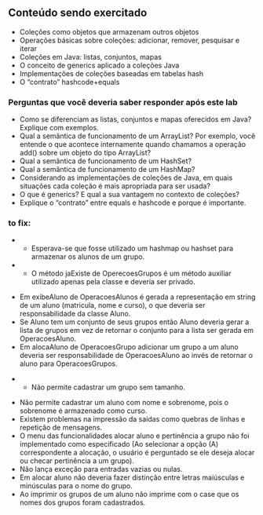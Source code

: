 ## Conteúdo sendo exercitado
* Coleções como objetos que armazenam outros objetos
* Operações básicas sobre coleções: adicionar, remover, pesquisar e iterar
* Coleções em Java: listas, conjuntos, mapas 
* O conceito de generics aplicado a coleções Java
* Implementações de coleções baseadas em tabelas hash
* O “contrato” hashcode+equals

### Perguntas que você deveria saber responder após este lab
* Como se diferenciam as listas, conjuntos e mapas oferecidos em Java? Explique com exemplos.
* Qual a semântica de funcionamento de um ArrayList? Por exemplo, você entende o que acontece internamente quando chamamos a operação add() sobre um objeto do tipo ArrayList?
* Qual a semântica de funcionamento de um HashSet?
* Qual a semântica de funcionamento de um HashMap?
* Considerando as implementações de coleções de Java, em quais situações cada coleção é mais apropriada para ser usada?
* O que é generics? E qual a sua vantagem no contexto de coleções?
* Explique o “contrato” entre equals e hashcode e porque é importante. 


### to fix:
* - Esperava-se que fosse utilizado um hashmap ou hashset para armazenar os alunos de um grupo.
* - O método jaExiste de OperecoesGrupos é um método auxiliar utilizado apenas pela classe e deveria ser privado.
- Em exibeAluno de OperacoesAlunos é gerada a representação em string de um aluno (matricula, nome e curso), o que deveria ser responsabilidade da classe Aluno.
- Se Aluno tem um conjunto de seus grupos então Aluno deveria gerar a lista de grupos em vez de retornar o conjunto para a lista ser gerada em OperacoesAluno.
- Em alocaAluno de OperacoesGrupo adicionar um grupo a um aluno deveria ser responsabilidade de OperacoesAluno ao invés de retornar o aluno para OperacoesGrupos.
* - Não permite cadastrar um grupo sem tamanho.
- Não permite cadastrar um aluno com nome e sobrenome, pois o sobrenome é armazenado como curso.
- Existem problemas na impressão da saídas como quebras de linhas e repetição de mensagens.
- O menu das funcionalidades alocar aluno e pertinência  a grupo não foi implementado como especificado (Ao selecionar a opção  (A) correspondente a alocação, o usuário é perguntado se ele deseja alocar ou checar pertinência a um grupo).
- Não lança exceção para entradas vazias ou nulas.
- Em alocar aluno não deveria fazer distinção entre letras maiúsculas e minúsculas para o nome do grupo.
- Ao imprimir os grupos de um aluno não imprime com o case que os nomes dos grupos foram cadastrados. 
